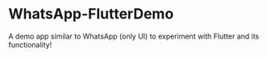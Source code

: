 # WhatsApp-FlutterDemo
A demo app similar to WhatsApp (only UI) to experiment with Flutter and its functionality!
